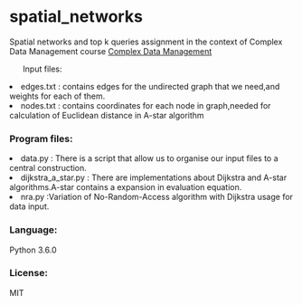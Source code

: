 # spatial_networks
Spatial networks and top k queries assignment in the context of Complex Data Management course [Complex Data Management](https://www.cs.uoi.gr/course/%CE%B4%CE%B9%CE%B1%CF%87%CE%B5%CE%AF%CF%81%CE%B9%CF%83%CE%B7-%CF%83%CF%8D%CE%BD%CE%B8%CE%B5%CF%84%CF%89%CE%BD-%CE%B4%CE%B5%CE%B4%CE%BF%CE%BC%CE%AD%CE%BD%CF%89%CE%BD/)


<ul>Input files:</ul>
<li>edges.txt : contains edges for the undirected graph that we need,and weights for each of them.</li>
<li>nodes.txt : contains coordinates for each node in graph,needed for calculation of Euclidean distance in A-star algorithm</li>

<h3>Program files:</h3>
<li>data.py : There is a script that allow us to organise our input files to a central construction.</li>
<li>dijkstra_a_star.py : There are implementations about Dijkstra and A-star algorithms.A-star contains a expansion in evaluation equation.</li>
<li>nra.py :Variation of No-Random-Access algorithm with Dijkstra usage for data input.</li>

<h3>Language:</h3>
Python 3.6.0

<h3>License:</h3>
MIT
